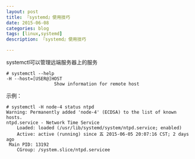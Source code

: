 ```yaml
---
layout: post
title: 『systemd』使用技巧
date: 2015-06-08
categories: blog
tags: [linux,systemd]
description: 『systemd』使用技巧

---
```


systemctl可以管理远端服务器上的服务

    # systemctl --help
    -H --host=[USER@]HOST
                      Show information for remote host

示例：

    # systemctl -H node-4 status ntpd
    Warning: Permanently added 'node-4' (ECDSA) to the list of known hosts.
    ntpd.service - Network Time Service
        Loaded: loaded (/usr/lib/systemd/system/ntpd.service; enabled)
        Active: active (running) since 五 2015-06-05 20:07:16 CST; 2 days ago
     Main PID: 13192
        CGroup: /system.slice/ntpd.servicee
    
